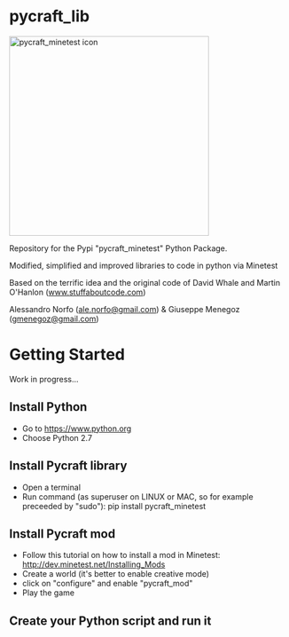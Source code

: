 # pycraft_lib
<img src="https://alessandronorfo.files.wordpress.com/2017/09/pycraft_minetest.png" alt="pycraft_minetest icon" height="360">

Repository for the Pypi "pycraft_minetest" Python Package.

Modified, simplified and improved libraries to code in python via Minetest

Based on the terrific idea and the original code of David Whale and Martin O'Hanlon (www.stuffaboutcode.com)

Alessandro Norfo (ale.norfo@gmail.com) & Giuseppe Menegoz (gmenegoz@gmail.com)

# Getting Started
Work in progress...

## Install Python
* Go to https://www.python.org
* Choose Python 2.7

## Install Pycraft library
* Open a terminal
* Run command (as superuser on LINUX or MAC, so for example preceeded by "sudo"): pip install pycraft_minetest

## Install Pycraft mod
* Follow this tutorial on how to install a mod in Minetest: http://dev.minetest.net/Installing_Mods
* Create a world (it's better to enable creative mode)
* click on "configure" and enable "pycraft_mod"
* Play the game

## Create your Python script and run it

